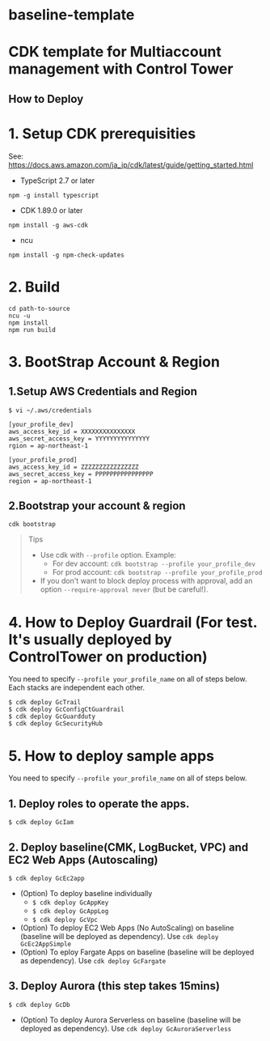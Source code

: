 # baseline-template
# CDK template for Multiaccount management with Control Tower

## How to Deploy
# 1. Setup CDK prerequisities

See: https://docs.aws.amazon.com/ja_jp/cdk/latest/guide/getting_started.html

* TypeScript 2.7 or later
```
npm -g install typescript
```
* CDK 1.89.0 or later
```
npm install -g aws-cdk
``` 
* ncu
```
npm install -g npm-check-updates
```

# 2. Build
```
cd path-to-source
ncu -u
npm install
npm run build
```

# 3. BootStrap Account & Region
## 1.Setup AWS Credentials and Region
```
$ vi ~/.aws/credentials

[your_profile_dev] 
aws_access_key_id = XXXXXXXXXXXXXXX
aws_secret_access_key = YYYYYYYYYYYYYYY
rgion = ap-northeast-1

[your_profile_prod]
aws_access_key_id = ZZZZZZZZZZZZZZZZ
aws_secret_access_key = PPPPPPPPPPPPPPPP
region = ap-northeast-1
```
## 2.Bootstrap your account & region
```
cdk bootstrap
```

> Tips
> * Use cdk with `--profile` option. Example:
>   * For dev account:  `cdk bootstrap --profile your_profile_dev`
>   * For prod account: `cdk bootstrap --profile your_profile_prod`
> * If you don't want to block deploy process with approval, add an option `--require-approval never` (but be careful!).


# 4. How to Deploy Guardrail (For test. It's usually deployed by ControlTower on production)
You need to specify `--profile your_profile_name` on all of steps below. Each stacks are independent each other.
```
$ cdk deploy GcTrail 
$ cdk deploy GcConfigCtGuardrail
$ cdk deploy GcGuardduty
$ cdk deploy GcSecurityHub
```

# 5. How to deploy sample apps
You need to specify `--profile your_profile_name` on all of steps below.
## 1. Deploy roles to operate the apps.
```
$ cdk deploy GcIam 
```

## 2. Deploy baseline(CMK, LogBucket, VPC) and EC2 Web Apps (Autoscaling)
```
$ cdk deploy GcEc2app
```
  * (Option) To deploy baseline individually
    * `$ cdk deploy GcAppKey`
    * `$ cdk deploy GcAppLog`
    * `$ cdk deploy GcVpc`
  * (Option) To deploy EC2 Web Apps (No AutoScaling) on baseline (baseline will be deployed as dependency). Use `cdk deploy GcEc2AppSimple`
  * (Option) To eploy Fargate Apps on baseline (baseline will be deployed as dependency). Use `cdk deploy GcFargate`

## 3. Deploy Aurora (this step takes 15mins)
```
$ cdk deploy GcDb
```
  * (Option) To deploy Aurora Serverless on baseline (baseline will be deployed as dependency). Use `cdk deploy GcAuroraServerless`
